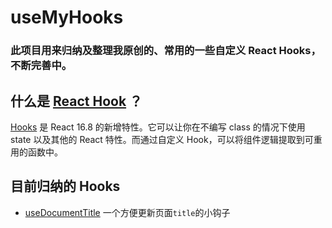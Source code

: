 # useMyHooks

### 此项目用来归纳及整理我原创的、常用的一些自定义 React Hooks，不断完善中。

## 什么是 [React Hook](https://reactjs.org/docs/hooks-intro.html) ？

[Hooks](https://reactjs.org/docs/hooks-intro.html) 是 React 16.8 的新增特性。它可以让你在不编写 class 的情况下使用 state 以及其他的 React 特性。而通过自定义 Hook，可以将组件逻辑提取到可重用的函数中。

## 目前归纳的 Hooks

- [useDocumentTitle](./useDocumentTitle/) 一个方便更新页面`title`的小钩子
